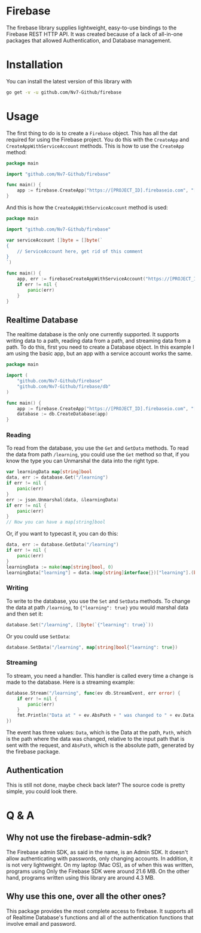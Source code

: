# Firebase
The firebase library supplies lightweight, easy-to-use bindings to the Firebase REST HTTP API. It was created because of a lack of all-in-one packages that allowed Authentication, and Database management.

# Installation
You can install the latest version of this library with
```bash
go get -v -u github.com/Nv7-Github/firebase
```

# Usage
The first thing to do is to create a `Firebase` object. This has all the dat required for using the Firebase project. You do this with the `CreateApp` and `CreateAppWithServiceAccount` methods. This is how to use the `CreateApp` method:
```go
package main

import "github.com/Nv7-Github/firebase"

func main() {
    app := firebase.CreateApp("https://[PROJECT_ID].firebaseio.com", "[API_KEY]")
}
```
And this is how the `CreateAppWithServiceAccount` method is used:
```go
package main

import "github.com/Nv7-Github/firebase"

var serviceAccount []byte = []byte(`
{
	// ServiceAccount here, get rid of this comment
}
`)

func main() {
    app, err := firebaseCreateAppWithServiceAccount("https://[PROJECT_ID].firebaseio.com", "[API_KEY]", serviceAccount)
    if err != nil {
        panic(err)
    }
}
```
## Realtime Database
The realtime database is the only one currently supported. It supports writing data to a path, reading data from a path, and streaming data from a path. To do this, first you need to create a Database object. In this example I am using the basic app, but an app with a service account works the same. 
```go
package main

import (
    "github.com/Nv7-Github/firebase"
    "github.com/Nv7-Github/firebase/db"
)

func main() {
    app := firebase.CreateApp("https://[PROJECT_ID].firebaseio.com", "[API_KEY]")
    database := db.CreateDatabase(app)
}
```
### Reading
To read from the database, you use the `Get` and `GetData` methods. To read the data from path `/learning`, you could use the `Get` method so that, if you know the type you can Unmarshal the data into the right type.
```go
var learningData map[string]bool
data, err := database.Get("/learning")
if err != nil {
    panic(err)
}
err := json.Unmarshal(data, &learningData)
if err != nil {
    panic(err)
}
// Now you can have a map[string]bool
```
Or, if you want to typecast it, you can do this:
```go
data, err := database.GetData("/learning")
if err != nil {
    panic(err)
}
learningData := make(map[string]bool, 0)
learningData["learning"] = data.(map[string]interface{})["learning"].(bool)
```

### Writing
To write to the database, you use the `Set` and `SetData` methods. To change the data at path `/learning`, to `{"learning": true}` you would marshal data and then set it:
```go
database.Set("/learning", []byte(`{"learning": true}`))
```
Or you could use `SetData`:

```go
database.SetData("/learning", map[string]bool{"learning": true})
```

### Streaming
To stream, you need a handler. This handler is called every time a change is made to the database. Here is a streaming example:
```go
database.Stream("/learning", func(ev db.StreamEvent, err error) {
    if err != nil {
        panic(err)
    }
    fmt.Println("Data at " + ev.AbsPath + " was changed to " + ev.Data)
})
```
The event has three values: `Data`, which is the Data at the path, `Path`, which is the path where the data was changed, relative to the input path that is sent with the request, and `AbsPath`, which is the absolute path, generated by the firebase package.

## Authentication
This is still not done, maybe check back later? The source code is pretty simple, you could look there.

# Q & A
## Why not use the firebase-admin-sdk?
The Firebase admin SDK, as said in the name, is an Admin SDK. It doesn't allow authenticating with passwords, only changing accounts. In addition, it is not very lightweight. On my laptop (Mac OS), as of when this was written, programs using Only the Firebase SDK were around 21.6 MB. On the other hand, programs written using this library are around 4.3 MB.
## Why use this one, over all the other ones?
This package provides the most complete access to firebase. It supports all of Realtime Database's functions and all of the authentication functions that involve email and password.
